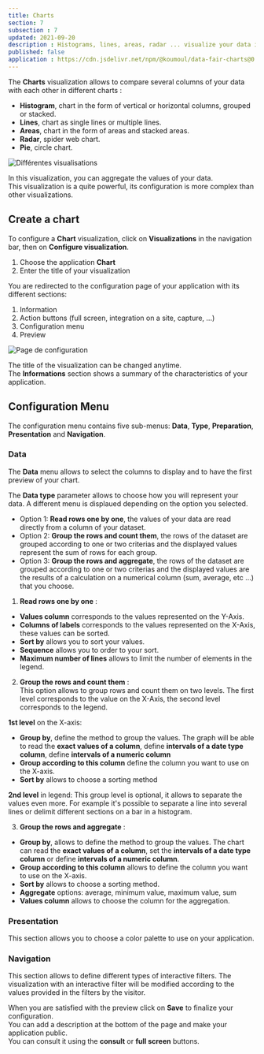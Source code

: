 ```yaml
---
title: Charts
section: 7
subsection : 7
updated: 2021-09-20
description : Histograms, lines, areas, radar ... visualize your data in interactive charts!
published: false
application : https://cdn.jsdelivr.net/npm/@koumoul/data-fair-charts@0.9/dist/
---
```



The **Charts** visualization allows to compare several columns of your data with each other in different charts :

* **Histogram**, chart in the form of vertical or horizontal columns, grouped or stacked.
* **Lines**, chart as single lines or multiple lines.
* **Areas**, chart in the form of areas and stacked areas.
* **Radar**, spider web chart.
* **Pie**, circle chart.

![Différentes visualisations](./images/user-guide/Charts-Visu.jpg)

In this visualization, you can aggregate the values of your data.  
This visualization is a quite powerful, its configuration is more complex than other visualizations.

## Create a chart

To configure a **Chart** visualization, click on **Visualizations** in the navigation bar, then on **Configure visualization**.  

1. Choose the application **Chart**
2. Enter the title of your visualization

<p>
</p>

You are redirected to the configuration page of your application with its different sections:  

1. Information
2. Action buttons (full screen, integration on a site, capture, ...)
3. Configuration menu
4. Preview

![Page de configuration](./images/user-guide/charts-config.jpg)

The title of the visualization can be changed anytime.  
The **Informations** section shows a summary of the characteristics of your application.

## Configuration Menu

The configuration menu contains five sub-menus: **Data**, **Type**, **Preparation**, **Presentation** and **Navigation**.

### Data


The **Data** menu allows to select the columns to display and to have the first preview of your chart.  

The **Data type** parameter allows to choose how you will represent your data. A different menu is displaued depending on the option you selected.  

- Option 1: **Read rows one by one**, the values ​​of your data are read directly from a column of your dataset.
- Option 2: **Group the rows and count them**, the rows of the dataset are grouped according to one or two criterias and the displayed values ​​represent the sum of rows for each group.
- Option 3: **Group the rows and aggregate**, the rows of the dataset are grouped according to one or two criterias and the displayed values ​​are the results of a calculation on a numerical column (sum, average, etc ...) that you choose.


<p>
</p>

1. **Read rows one by one** :
- **Values ​column** corresponds to the values re​​presented on the Y-Axis.
- **Columns of labels** corresponds to the values represented on the X-Axis, these values ​​can be sorted.
- **Sort by** allows you to sort your values.
- **Sequence** allows you to order to your sort.  
- **Maximum number of lines** allows to limit the number of elements in the legend.

<p>
</p>

2. **Group the rows and count them** :  
This option allows to group rows and count them on two levels. The first level corresponds to the value on the X-Axis, the second level corresponds to the legend.  

**1st level** on the X-axis:  
- **Group by**, define the method to group the values. The graph will be able to read the **exact values ​​of a column**, define **intervals of a date type column**, define **intervals of a numeric column**
- **Group according to this column** define the column you want to use on the X-axis.
- **Sort by** allows to choose a sorting method

**2nd level** in legend: This group level is optional, it allows to separate the values even more​. For example it's possible to separate a line into several lines or delimit different sections on a bar in a histogram.

<p>
</p>

3. **Group the rows and aggregate** :

- **Group by**, allows to define the method to group the values. The chart can read the **exact values ​​of a column**, set the **intervals of a date type column** or define **intervals of a numeric column**.  
- **Group according to this column** allows to define the column you want to use on the X-axis.
- **Sort by** allows to choose a sorting method.
- **Aggregate** options: average, minimum value, maximum value, sum
- **Values column** allows to choose the column for the aggregation.

### Presentation

This section allows you to choose a color palette to use on your application.

### Navigation

This section allows to define different types of interactive filters. The visualization with an interactive filter will be modified according to the values ​​provided in the filters by the visitor.

When you are satisfied with the preview click on **Save** to finalize your configuration.  
You can add a description at the bottom of the page and make your application public.  
You can consult it using the **consult** or **full screen** buttons.
